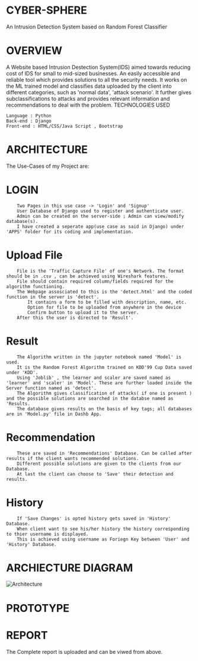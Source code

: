# CYBER-SPHERE
An Intrusion Detection System based on Random Forest Classifier
# OVERVIEW

A Website based Intrusion Destection System(IDS) aimed towards reducing cost of IDS for small to mid-sized businesses. An easily accessible and reliable tool which provides solutions to all the security needs. It works on the ML trained model and classifies data uploaded by the client into different categories, such as 'normal data', 'attack scenario'. It further gives subclassifications to attacks and provides relevant information and recommendations to deal with the problem.
TECHNOLOGIES USED

    Language : Python
    Back-end : Django
    Front-end : HTML/CSS/Java Script , Bootstrap

# ARCHITECTURE

The Use-Cases of my Project are:

   # LOGIN
        Two Pages in this use case -> 'Login' and 'Signup'
        User Database of Django used to register and authenticate user.
        Admin can be created on the server-side ; Admin can view/modify database(s).
        I have created a seperate app(use case as said in Django) under 'APPS' folder for its coding and implementation.

   # Upload File
        File is the 'Traffic Capture File' of one's Network. The format should be in .csv , can be achieved using Wireshark features.
        File should contain required column/fields required for the algorithm functioning.
        The Webpage assosciated to this is the 'detect.html' and the coded function in the server is 'detect'.
            It contains a form to be filled with description, name, etc.
            Option for file to be uploaded from anywhere in the device
            Confirm button to upload it to the server.
        After this the user is directed to 'Result'.

   # Result
        The Algorithm written in the jupyter notebook named 'Model' is used.
        It is the Random Forest Algorithm trained on KDD'99 Cup Data saved under 'KDD'.
        Using 'Joblib' , the learner and scaler are saved named as 'learner' and 'scaler' in 'Model'. These are further loaded inside the Server function named as 'detect'.
        The Algorithm gives classification of attacks( if one is present ) and the possible solutions are searched in the databse named as 'Results.
        The database gives results on the basis of key tags; all databases are in 'Model.py' file in Dashb App.

   # Recommendation
        These are saved in 'Recommendations' Database. Can be called after results if the client wants recommended solutions.
        Different possible solutions are given to the clients from our Database.
        At last the client can choose to 'Save' their detection and results.

   # History
        If 'Save Changes' is opted history gets saved in 'History' Database.
        When client want to see his/her history the history corresponding to thier username is displayed.
        This is achieved using username as Foriegn Key between 'User' and 'History' Database.

# ARCHIECTURE DIAGRAM
![Architecture](https://github.com/seetheart/IntrusionDetectionSys/blob/main/IDS/static/Readme/Architecture.PNG)

# PROTOTYPE

# REPORT

The Complete report is uploaded and can be viwed from above.
